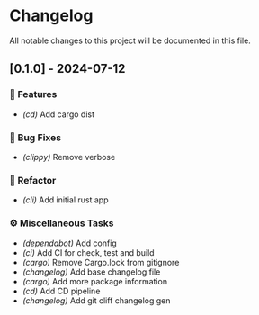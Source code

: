 # Changelog

All notable changes to this project will be documented in this file.

## [0.1.0] - 2024-07-12

### 🚀 Features

- *(cd)* Add cargo dist

### 🐛 Bug Fixes

- *(clippy)* Remove verbose

### 🚜 Refactor

- *(cli)* Add initial rust app

### ⚙️ Miscellaneous Tasks

- *(dependabot)* Add config
- *(ci)* Add CI for check, test and build
- *(cargo)* Remove Cargo.lock from gitignore
- *(changelog)* Add base changelog file
- *(cargo)* Add more package information
- *(cd)* Add CD pipeline
- *(changelog)* Add git cliff changelog gen

<!-- generated by git-cliff -->
